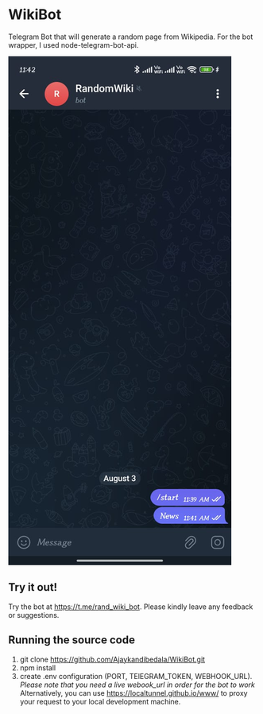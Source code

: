 # WikiBot
Telegram Bot that will generate a random page from Wikipedia. For the bot wrapper, I used node-telegram-bot-api.

![Screenshot](screenshot.png.jpeg)

## Try it out!

Try the bot at https://t.me/rand_wiki_bot. Please kindly leave any feedback or suggestions.

## Running the source code

1. git clone https://github.com/Ajaykandibedala/WikiBot.git
2. npm install 
3. create .env configuration (PORT, TElEGRAM_TOKEN, WEBHOOK_URL). 
  *Please note that you need a live webook_url in order for the bot to work* 
  Alternatively, you can use https://localtunnel.github.io/www/ to proxy your request to your local development machine. 
  
 
 
 
